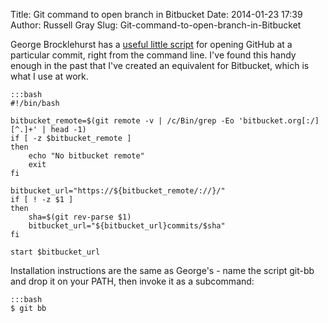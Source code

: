 Title: Git command to open branch in Bitbucket
Date: 2014-01-23 17:39
Author: Russell Gray
Slug: Git-command-to-open-branch-in-Bitbucket

George Brocklehurst has a [useful little script][1] for opening GitHub at a particular commit, right from the
command line. I've found this handy enough in the past that I've created an
equivalent for Bitbucket, which is what I use at work.

    :::bash
    #!/bin/bash

    bitbucket_remote=$(git remote -v | /c/Bin/grep -Eo 'bitbucket.org[:/][^.]+' | head -1)
    if [ -z $bitbucket_remote ]
    then
        echo "No bitbucket remote"
        exit
    fi

    bitbucket_url="https://${bitbucket_remote/://}/"
    if [ ! -z $1 ]
    then
        sha=$(git rev-parse $1)
        bitbucket_url="${bitbucket_url}commits/$sha"
    fi

    start $bitbucket_url

Installation instructions are the same as George's - name the script
git-bb and drop it on your PATH, then invoke it as a subcommand:

    :::bash
    $ git bb


[1]: http://georgebrock.com/blog/useful-git-aliases